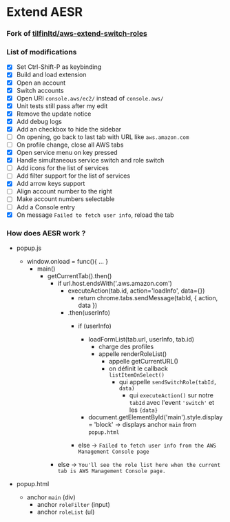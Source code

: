 # Extend AESR
### Fork of [tilfinltd/aws-extend-switch-roles](https://github.com/tilfinltd/aws-extend-switch-roles)

### List of modifications
- [x] Set Ctrl-Shift-P as keybinding
- [x] Build and load extension
- [x] Open an account
- [x] Switch accounts
- [x] Open URI `console.aws/ec2/` instead of `console.aws/`
- [x] Unit tests still pass after my edit
- [x] Remove the update notice
- [x] Add debug logs
- [x] Add an checkbox to hide the sidebar
- [ ] On opening, go back to last tab with URL like `aws.amazon.com`
- [ ] On profile change, close all AWS tabs
- [x] Open service menu on key pressed
- [x] Handle simultaneous service switch and role switch
- [ ] Add icons for the list of services
- [ ] Add filter support for the list of services
- [x] Add arrow keys support
- [ ] Align account number to the right
- [ ] Make account numbers selectable
- [ ] Add a Console entry
- [x] On message `Failed to fetch user info`, reload the tab

### How does AESR work ?
- popup.js
  - window.onload = func(){ ... }
    - main()
      - getCurrentTab().then()
        - if url.host.endsWith('.aws.amazon.com')
          - executeAction(tab.id, action='loadInfo', data={})
            - return chrome.tabs.sendMessage(tabId, { action, data })
          - .then(userInfo)
            - if (userInfo)
              - loadFormList(tab.url, userInfo, tab.id)
                - charge des profiles
                - appelle renderRoleList()
                  - appelle getCurrentURL()
                  - on définit le callback `listItemOnSelect()`
                    - qui appelle `sendSwitchRole(tabId, data)`
                      - qui `executeAction()` sur notre `tabId` avec l'event `'switch'` et les `{data}`
              - document.getElementById('main').style.display = 'block'
                → displays anchor `main` from `popup.html`

            - else → `Failed to fetch user info from the AWS Management Console page`
        - else → `You'll see the role list here when the current tab is AWS Management Console page.`

- popup.html
  - anchor `main` (div)
    - anchor `roleFilter` (input)
    - anchor `roleList` (ul)
